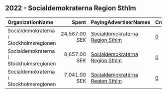 ## 2022 - Socialdemokraterna Region Sthlm 
|OrganizationName|Spent|PayingAdvertiserNames|CreativeUrls|Impressions|Genders|AgeBrackets|CountryCodes|BillingAddresses|CandidateBallotInformation|
|:---|---:|:---|:---|---:|:---|:---|:---|:---|:---|
|Socialdemokraterna i Stockholmsregionen|24,587.00 SEK|[Socialdemokraterna Region Sthlm](2022/Socialdemokraterna_Region_Sthlm.md)|[0](https://www.snap.com/political-ads/asset/402ad85184199faaeea7cf2cb39d74d34f3d6a0d0ebd6ddefab3c1a59a8548eb?mediaType=mp4)|505,852||18+|sweden|"Sveavägen 68,Stockholm,112 15,SE"||
|Socialdemokraterna i Stockholmsregionen|8,657.00 SEK|[Socialdemokraterna Region Sthlm](2022/Socialdemokraterna_Region_Sthlm.md)|[0](https://www.snap.com/political-ads/asset/99fb1a7c35a39eabc64b6a1ab3ded73e7e84c08904611861a1cabc551767bf50?mediaType=mp4)|251,591||18+|sweden|"Sveavägen 68,Stockholm,112 15,SE"||
|Socialdemokraterna i Stockholmsregionen|7,041.00 SEK|[Socialdemokraterna Region Sthlm](2022/Socialdemokraterna_Region_Sthlm.md)|[0](https://www.snap.com/political-ads/asset/997e64a1f28c0e8195253fef967225bb613c1c9e16bf3c2666260373e4315ddc?mediaType=mp4)|97,292||18+|sweden|"Sveavägen 68,Stockholm,112 15,SE"|Socialdemokraterna i Stockholmsregionen|
